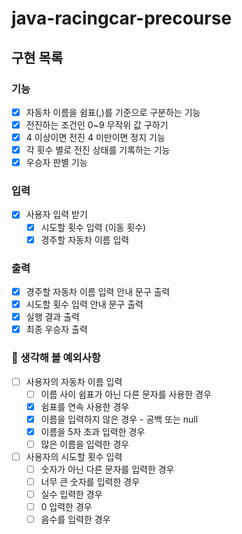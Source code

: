 # java-racingcar-precourse

## 구현 목록
### 기능
- [x] 자동차 이름을 쉼표(,)를 기준으로 구분하는 기능
- [x] 전진하는 조건인 0~9 무작위 값 구하기
- [x] 4 이상이면 전진 4 미만이면 정지 기능
- [x] 각 횟수 별로 전진 상태를 기록하는 기능
- [x] 우승자 판별 기능

### 입력
- [x] 사용자 입력 받기
  - [x] 시도할 횟수 입력 (이동 횟수)
  - [x] 경주할 자동차 이름 입력

### 출력
- [x] 경주할 자동차 이름 입력 안내 문구 출력
- [x] 시도할 횟수 입력 안내 문구 출력
- [x] 실행 결과 출력
- [x] 최종 우승자 출력

### 🫨 생각해 볼 예외사항
- [ ] 사용자의 자동차 이름 입력
  - [ ] 이름 사이 쉼표가 아닌 다른 문자를 사용한 경우
  - [x] 쉼표를 연속 사용한 경우
  - [x] 이름을 입력하지 않은 경우 - 공백 또는 null
  - [x] 이름을 5자 초과 입력한 경우
  - [ ] 많은 이름을 입력한 경우
- [ ] 사용자의 시도할 횟수 입력
  - [ ] 숫자가 아닌 다른 문자를 입력한 경우
  - [ ] 너무 큰 숫자를 입력한 경우
  - [ ] 실수 입력한 경우
  - [ ] 0 입력한 경우
  - [ ] 음수를 입력한 경우